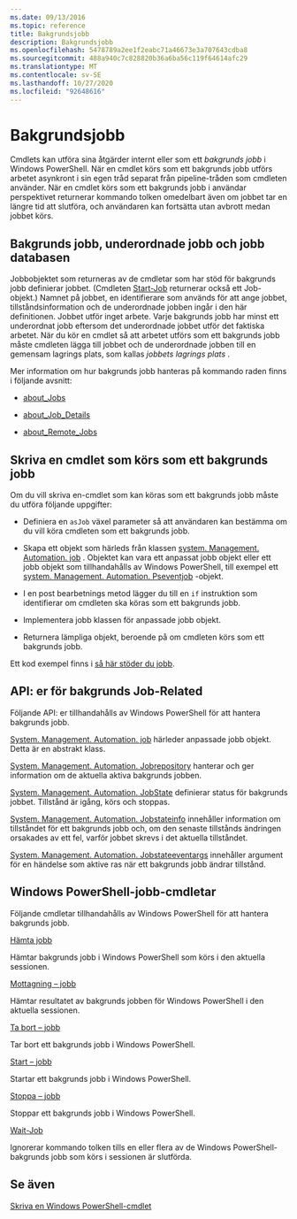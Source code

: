 ```yaml
---
ms.date: 09/13/2016
ms.topic: reference
title: Bakgrundsjobb
description: Bakgrundsjobb
ms.openlocfilehash: 5478789a2ee1f2eabc71a46673e3a707643cdba8
ms.sourcegitcommit: 488a940c7c828820b36a6ba56c119f64614afc29
ms.translationtype: MT
ms.contentlocale: sv-SE
ms.lasthandoff: 10/27/2020
ms.locfileid: "92648616"
---
```

# <a name="background-jobs"></a>Bakgrundsjobb

Cmdlets kan utföra sina åtgärder internt eller som ett *bakgrunds jobb* i Windows PowerShell. När en cmdlet körs som ett bakgrunds jobb utförs arbetet asynkront i sin egen tråd separat från pipeline-tråden som cmdleten använder. När en cmdlet körs som ett bakgrunds jobb i användar perspektivet returnerar kommando tolken omedelbart även om jobbet tar en längre tid att slutföra, och användaren kan fortsätta utan avbrott medan jobbet körs.

## <a name="background-jobs-child-jobs-and-the-job-repository"></a>Bakgrunds jobb, underordnade jobb och jobb databasen

Jobbobjektet som returneras av de cmdletar som har stöd för bakgrunds jobb definierar jobbet. (Cmdleten [Start-Job](/powershell/module/Microsoft.PowerShell.Core/Start-Job) returnerar också ett Job-objekt.) Namnet på jobbet, en identifierare som används för att ange jobbet, tillståndsinformation och de underordnade jobben ingår i den här definitionen. Jobbet utför inget arbete. Varje bakgrunds jobb har minst ett underordnat jobb eftersom det underordnade jobbet utför det faktiska arbetet. När du kör en cmdlet så att arbetet utförs som ett bakgrunds jobb måste cmdleten lägga till jobbet och de underordnade jobben till en gemensam lagrings plats, som kallas *jobbets lagrings plats* .

Mer information om hur bakgrunds jobb hanteras på kommando raden finns i följande avsnitt:

- [about_Jobs](/powershell/module/microsoft.powershell.core/about/about_jobs)

- [about_Job_Details](/powershell/module/microsoft.powershell.core/about/about_job_details)

- [about_Remote_Jobs](/powershell/module/microsoft.powershell.core/about/about_remote_jobs)

## <a name="writing-a-cmdlet-that-runs-as-a-background-job"></a>Skriva en cmdlet som körs som ett bakgrunds jobb

Om du vill skriva en-cmdlet som kan köras som ett bakgrunds jobb måste du utföra följande uppgifter:

- Definiera en `asJob` växel parameter så att användaren kan bestämma om du vill köra cmdleten som ett bakgrunds jobb.

- Skapa ett objekt som härleds från klassen [system. Management. Automation. job](/dotnet/api/System.Management.Automation.Job) . Objektet kan vara ett anpassat jobb objekt eller ett jobb objekt som tillhandahålls av Windows PowerShell, till exempel ett [system. Management. Automation. Pseventjob](/dotnet/api/System.Management.Automation.PSEventJob) -objekt.

- I en post bearbetnings metod lägger du till en `if` instruktion som identifierar om cmdleten ska köras som ett bakgrunds jobb.

- Implementera jobb klassen för anpassade jobb objekt.

- Returnera lämpliga objekt, beroende på om cmdleten körs som ett bakgrunds jobb.

Ett kod exempel finns i [så här stöder du jobb](./how-to-support-jobs.md).

## <a name="background-job-related-apis"></a>API: er för bakgrunds Job-Related

Följande API: er tillhandahålls av Windows PowerShell för att hantera bakgrunds jobb.

[System. Management. Automation. job](/dotnet/api/System.Management.Automation.Job) härleder anpassade jobb objekt. Detta är en abstrakt klass.

[System. Management. Automation. Jobrepository](/dotnet/api/System.Management.Automation.JobRepository) hanterar och ger information om de aktuella aktiva bakgrunds jobben.

[System. Management. Automation. JobState](/dotnet/api/System.Management.Automation.JobState) definierar status för bakgrunds jobbet. Tillstånd är igång, körs och stoppas.

[System. Management. Automation. Jobstateinfo](/dotnet/api/System.Management.Automation.JobStateInfo) innehåller information om tillståndet för ett bakgrunds jobb och, om den senaste tillstånds ändringen orsakades av ett fel, varför jobbet skrevs i det aktuella tillståndet.

[System. Management. Automation. Jobstateeventargs](/dotnet/api/System.Management.Automation.JobStateEventArgs) innehåller argument för en händelse som aktive ras när ett bakgrunds jobb ändrar tillstånd.

## <a name="windows-powershell-job-cmdlets"></a>Windows PowerShell-jobb-cmdletar

Följande cmdletar tillhandahålls av Windows PowerShell för att hantera bakgrunds jobb.

[Hämta jobb](/powershell/module/Microsoft.PowerShell.Core/Get-Job)

Hämtar bakgrunds jobb i Windows PowerShell som körs i den aktuella sessionen.

[Mottagning – jobb](/powershell/module/Microsoft.PowerShell.Core/Receive-Job)

Hämtar resultatet av bakgrunds jobben för Windows PowerShell i den aktuella sessionen.

[Ta bort – jobb](/powershell/module/Microsoft.PowerShell.Core/Remove-Job)

Tar bort ett bakgrunds jobb i Windows PowerShell.

[Start – jobb](/powershell/module/Microsoft.PowerShell.Core/Start-Job)

Startar ett bakgrunds jobb i Windows PowerShell.

[Stoppa – jobb](/powershell/module/Microsoft.PowerShell.Core/Stop-Job)

Stoppar ett bakgrunds jobb i Windows PowerShell.

[Wait-Job](/powershell/module/Microsoft.PowerShell.Core/Wait-Job)

Ignorerar kommando tolken tills en eller flera av de Windows PowerShell-bakgrunds jobb som körs i sessionen är slutförda.

## <a name="see-also"></a>Se även

[Skriva en Windows PowerShell-cmdlet](./writing-a-windows-powershell-cmdlet.md)
